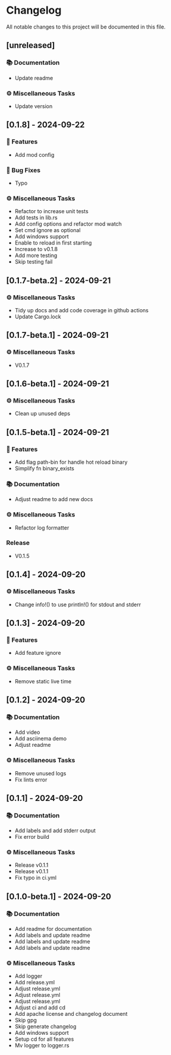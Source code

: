 # Changelog

All notable changes to this project will be documented in this file.

## [unreleased]

### 📚 Documentation

- Update readme

### ⚙️ Miscellaneous Tasks

- Update version

## [0.1.8] - 2024-09-22

### 🚀 Features

- Add mod config

### 🐛 Bug Fixes

- Typo

### ⚙️ Miscellaneous Tasks

- Refactor to increase unit tests
- Add tests in lib.rs
- Add config options and refactor mod watch
- Set cmd ignore as optional
- Add windows support
- Enable to reload in first starting
- Increase to v0.1.8
- Add more testing
- Skip testing fail

## [0.1.7-beta.2] - 2024-09-21

### ⚙️ Miscellaneous Tasks

- Tidy up docs and add code coverage in github actions
- Update Cargo.lock

## [0.1.7-beta.1] - 2024-09-21

### ⚙️ Miscellaneous Tasks

- V0.1.7

## [0.1.6-beta.1] - 2024-09-21

### ⚙️ Miscellaneous Tasks

- Clean up unused deps

## [0.1.5-beta.1] - 2024-09-21

### 🚀 Features

- Add flag path-bin for handle hot reload binary
- Simplify fn binary_exists

### 📚 Documentation

- Adjust readme to add new docs

### ⚙️ Miscellaneous Tasks

- Refactor log formatter

### Release

- V0.1.5

## [0.1.4] - 2024-09-20

### ⚙️ Miscellaneous Tasks

- Change info!() to use println!() for stdout and stderr

## [0.1.3] - 2024-09-20

### 🚀 Features

- Add feature ignore

### ⚙️ Miscellaneous Tasks

- Remove static live time

## [0.1.2] - 2024-09-20

### 📚 Documentation

- Add video
- Add asciinema demo
- Adjust readme

### ⚙️ Miscellaneous Tasks

- Remove unused logs
- Fix lints error

## [0.1.1] - 2024-09-20

### 📚 Documentation

- Add labels and add stderr output
- Fix error build

### ⚙️ Miscellaneous Tasks

- Release v0.1.1
- Release v0.1.1
- Fix typo in ci.yml

## [0.1.0-beta.1] - 2024-09-20

### 📚 Documentation

- Add readme for documentation
- Add labels and update readme
- Add labels and update readme
- Add labels and update readme

### ⚙️ Miscellaneous Tasks

- Add logger
- Add release.yml
- Adjust release.yml
- Adjust release.yml
- Adjust release.yml
- Adjust ci and add cd
- Add apache license and changelog document
- Skip gpg
- Skip generate changelog
- Add windows support
- Setup cd for all features
- Mv logger to logger.rs

<!-- generated by git-cliff -->
